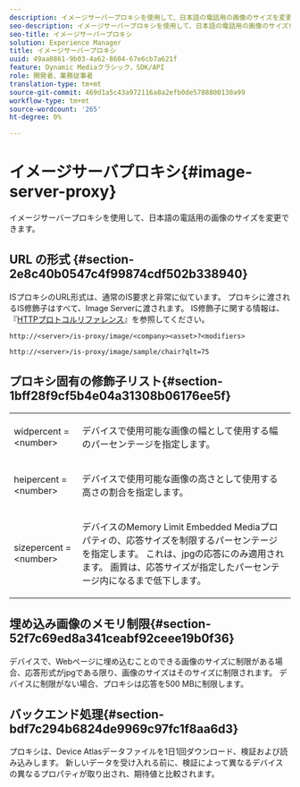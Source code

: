 ```yaml
---
description: イメージサーバープロキシを使用して、日本語の電話用の画像のサイズを変更できます。
seo-description: イメージサーバープロキシを使用して、日本語の電話用の画像のサイズを変更できます。
seo-title: イメージサーバープロキシ
solution: Experience Manager
title: イメージサーバープロキシ
uuid: 49aa0861-9b03-4a62-8604-67e6cb7a621f
feature: Dynamic Mediaクラシック，SDK/API
role: 開発者、業務従事者
translation-type: tm+mt
source-git-commit: 469d1a5c43a972116a8a2efb0de5708800130a99
workflow-type: tm+mt
source-wordcount: '265'
ht-degree: 0%

---
```



# イメージサーバプロキシ{#image-server-proxy}

イメージサーバープロキシを使用して、日本語の電話用の画像のサイズを変更できます。

## URL の形式 {#section-2e8c40b0547c4f99874cdf502b338940}

ISプロキシのURL形式は、通常のIS要求と非常に似ています。 プロキシに渡されるIS修飾子はすべて、Image Serverに渡されます。 IS修飾子に関する情報は、『[HTTPプロトコルリファレンス](../../is-api/http-ref/image-serving-api-ref/c-http-protocol-reference/c-introduction/c-introduction.md#concept-dbbd5241bc6248ad9b9d7f6c635c311e)』を参照してください。

`http://<server>/is-proxy/image/<company><asset>?<modifiers>`

`http://<server>/is-proxy/image/sample/chair?qlt=75`

## プロキシ固有の修飾子リスト{#section-1bff28f9cf5b4e04a31308b06176ee5f}

<table id="simpletable_40C1DFB183B54A79BCF65D51ED480CE0"> 
 <tr class="strow"> 
  <td class="stentry"> <p><span class="codeph"> widpercent =  &lt;number&gt;</span> </p></td> 
  <td class="stentry"> <p>デバイスで使用可能な画像の幅として使用する幅のパーセンテージを指定します。 </p></td> 
 </tr> 
 <tr class="strow"> 
  <td class="stentry"> <p><span class="codeph"> heipercent =  &lt;number&gt;</span> </p></td> 
  <td class="stentry"> <p>デバイスで使用可能な画像の高さとして使用する高さの割合を指定します。 </p></td> 
 </tr> 
 <tr class="strow"> 
  <td class="stentry"> <p><span class="codeph"> sizepercent =  &lt;number&gt;</span> </p></td> 
  <td class="stentry"> <p>デバイスのMemory Limit Embedded Mediaプロパティの、応答サイズを制限するパーセンテージを指定します。 これは、jpgの応答にのみ適用されます。 画質は、応答サイズが指定したパーセンテージ内になるまで低下します。 </p></td> 
 </tr> 
</table>

## 埋め込み画像のメモリ制限{#section-52f7c69ed8a341ceabf92ceee19b0f36}

デバイスで、Webページに埋め込むことのできる画像のサイズに制限がある場合、応答形式がjpgである限り、画像のサイズはそのサイズに制限されます。 デバイスに制限がない場合、プロキシは応答を500 MBに制限します。

## バックエンド処理{#section-bdf7c294b6824de9969c97fc1f8aa6d3}

プロキシは、Device Atlasデータファイルを1日1回ダウンロード、検証および読み込みします。 新しいデータを受け入れる前に、検証によって異なるデバイスの異なるプロパティが取り出され、期待値と比較されます。
